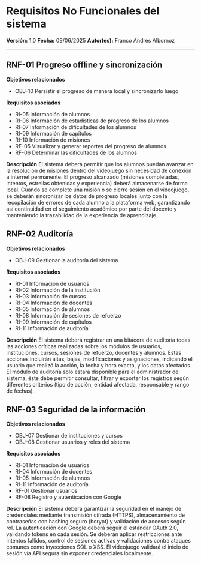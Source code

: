 # Requisitos No Funcionales del sistema

**Versión:** 1.0
**Fecha:** 09/06/2025
**Autor(es):** Franco Andrés Albornoz

---

## RNF-01 Progreso offline y sincronización

**Objetivos relacionados**

- OBJ-10 Persistir el progreso de manera local y sincronizarlo luego

**Requisitos asociados**

- RI-05 Información de alumnos
- RI-06 Información de estadísticas de progreso de los alumnos
- RI-07 Información de dificultades de los alumnos
- RI-09 Información de capítulos
- RI-10 Información de misiones
- RF-05 Visualizar y generar reportes del progreso de alumnos
- RF-06 Determinar las dificultades de los alumnos

**Descripción**
El sistema deberá permitir que los alumnos puedan avanzar en la resolución de misiones dentro del videojuego sin necesidad de conexión a internet permanente. El progreso alcanzado (misiones completadas, intentos, estrellas obtenidas y experiencia) deberá almacenarse de forma local. Cuando se complete una misión o se cierre sesión en el videojuego, se deberán sincronizar los datos de progreso locales junto con la recopilación de errores de cada alumno a la plataforma web, garantizando así continuidad en el seguimiento académico por parte del docente y manteniendo la trazabilidad de la experiencia de aprendizaje.

## RNF-02 Auditoría

**Objetivos relacionados**

- OBJ-09 Gestionar la auditoría del sistema

**Requisitos asociados**

- RI-01 Información de usuarios
- RI-02 Información de la institución
- RI-03 Información de cursos
- RI-04 Información de docentes
- RI-05 Información de alumnos
- RI-08 Información de sesiones de refuerzo
- RI-09 Información de capítulos
- RI-11 Información de auditoría

**Descripción**
El sistema deberá registrar en una bitácora de auditoría todas las acciones críticas realizadas sobre los módulos de usuarios, instituciones, cursos, sesiones de refuerzo, docentes y alumnos. Estas acciones incluirán altas, bajas, modificaciones y asignaciones, indicando el usuario que realizó la acción, la fecha y hora exacta, y los datos afectados.
El módulo de auditoría solo estará disponible para el administrador del sistema, éste debe permitir consultar, filtrar y exportar los registros según diferentes criterios (tipo de acción, entidad afectada, responsable y rango de fechas).

## RNF-03 Seguridad de la información

**Objetivos relacionados**

- OBJ-07 Gestionar de instituciones y cursos
- OBJ-08 Gestionar usuarios y roles del sistema

**Requisitos asociados**

- RI-01 Información de usuarios
- RI-04 Información de docentes
- RI-05 Información de alumnos
- RI-11 Información de auditoría
- RF-01 Gestionar usuarios
- RF-08 Registro y autenticación con Google

**Descripción**
El sistema deberá garantizar la seguridad en el manejo de credenciales mediante transmisión cifrada (HTTPS), almacenamiento de contraseñas con hashing seguro (bcrypt) y validación de accesos según rol. La autenticación con Google deberá seguir el estándar OAuth 2.0, validando tokens en cada sesión. Se deberán aplicar restricciones ante intentos fallidos, control de sesiones activas y validaciones contra ataques comunes como inyecciones SQL o XSS. El videojuego validará el inicio de sesión vía API segura sin exponer credenciales localmente.
